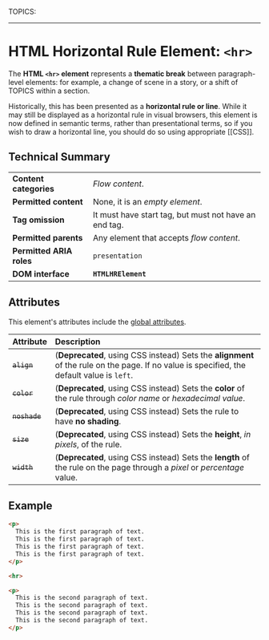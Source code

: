 TOPICS: <hr>

# HTML Horizontal Rule Element: `<hr>`

The **HTML `<hr>` element** represents a **thematic break** between paragraph-level elements: for example,
a change of scene in a story, or a shift of TOPICS within a section.

Historically, this has been presented as a **horizontal rule or line**. While it may still be displayed
as a horizontal rule in visual browsers, this element is now defined in semantic terms, rather than
presentational terms, so if you wish to draw a horizontal line, you should do so using appropriate [[CSS]].

## Technical Summary

|  |  |
| :-- | :-- |
| **Content categories** | *Flow content*. |
| **Permitted content** | None, it is an *empty element*. |
| **Tag omission** | It must have start tag, but must not have an end tag. |
| **Permitted parents** | Any element that accepts *flow content*.|
| **Permitted ARIA roles** | `presentation` |
| **DOM interface** | **`HTMLHRElement`** |

## Attributes

This element's attributes include the [global attributes](/en/webfrontend/HTML_Global_Attributes).

| Attribute | Description |
| :-- | :-- |
| ~~`align`~~ | (**Deprecated**, using CSS instead) Sets the **alignment** of the rule on the page. If no value is specified, the default value is `left`.
| ~~`color`~~ | (**Deprecated**, using CSS instead) Sets the **color** of the rule through *color name* or *hexadecimal value*.
| ~~`noshade`~~ | (**Deprecated**, using CSS instead) Sets the rule to have **no shading**.
| ~~`size`~~ | (**Deprecated**, using CSS instead) Sets the **height**, *in pixels*, of the rule.
| ~~`width`~~ | (**Deprecated**, using CSS instead) Sets the **length** of the rule on the page through a *pixel* or *percentage* value.

## Example

```html
<p>
  This is the first paragraph of text.
  This is the first paragraph of text.
  This is the first paragraph of text.
  This is the first paragraph of text.
</p>

<hr>

<p>
  This is the second paragraph of text.
  This is the second paragraph of text.
  This is the second paragraph of text.
  This is the second paragraph of text.
</p>
```
